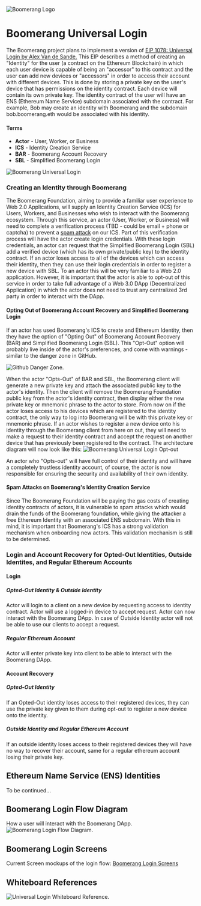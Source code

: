 ![Boomerang Logo](https://github.com/BoomerangProject/boomerang-wiki/blob/master/images/logo.png "Boomerang Logo")
# Boomerang Universal Login
The Boomerang project plans to implement a version of [EIP 1078: Universal Login by Alex Van de Sande.](https://eips.ethereum.org/EIPS/eip-1078)
This EIP describes a method of creating an "Identity" for the user (a contract on the Ethereum Blockchain) in which 
each user device is capable of being an "accessor" to this contract and the user can add new devices or "accessors" in
order to access their account with different devices. This is done by storing a private key on the user's device that 
has permissions on the identity contract. Each device will contain its own private key. The identity contract of the 
user will have an ENS (Ethereum Name Service) subdomain associated with the contract. For example, Bob may create an 
identity with Boomerang and the subdomain bob.boomerang.eth would be associated with his identity.

#### Terms
* **Actor** - User, Worker, or Business
* **ICS** - Identity Creation Service
* **BAR** - Boomerang Account Recovery
* **SBL** - Simplified Boomerang Login

![Boomerang Universal Login](imgs/BoomerangUniversalLogin.jpg "Boomerang Universal Login Architecture Diagram")


### Creating an Identity through Boomerang
The Boomerang Foundation, aiming to provide a familiar user experience to Web 2.0 Applications, will supply an Identity Creation Service (ICS) for Users, Workers, and Businesses who wish to interact with the Boomerang ecosystem. Through this service, an actor (User, Worker, or Business) will need to complete a verification process (TBD - could be email + phone or captcha) to prevent a [spam attack](https://github.com/BoomerangProject/boomerang-wiki/blob/master/architecture/UniversalLogin.md#spam-attacks-on-boomerangs-identity-creation-service) on our ICS. Part of this verification process will have the actor create login credentials. With these login credentials, an actor can request that the Simplified Boomerang Login (SBL) add a verified device (which has its own private/public key) to the identity contract. If an actor loses access to all of the devices which can access their identity, then they can use their login credentials in order to register a new device with SBL. To an actor this will be very familiar to a Web 2.0 application. However, it is important that the actor is able to opt-out of this service in order to take full advantage of a Web 3.0 DApp (Decentralized Application) in which the actor does not need to trust any centralized 3rd party in order to interact with the DApp.

#### Opting Out of Boomerang Account Recovery and Simplified Boomerang Login
If an actor has used Boomerang's ICS  to create and Ethereum Identity, then they have the option of "Opting Out" of Boomerang Account Recovery (BAR) and Simplified Boomerang Login (SBL). This "Opt-Out" option will probably live inside of the actor's preferences, and come with warnings - similar to the danger zone in GitHub.

![Github Danger Zone](imgs/DangerZone.png "Github Danger Zone").

When the actor "Opts-Out" of BAR and SBL, the Boomerang client will generate a new private key and attach the associated public key to the actor's identity. Then the client will remove the Boomerang Foundation public key from the actor's identity contract, then display either the new private key or mnemonic phrase to the actor to store. From now on if the actor loses access to his devices which are registered to the identity contract, the only way to log into Boomerang will be with this private key or mnemonic phrase. If an actor wishes to register a new device onto his identity through the Boomerang client from here on out, they will need to make a request to their identity contract and accept the request on another device that has previously been registered to the contract.
The architecture diagram will now look like this:
![Boomerang Universal Login Opt-out](imgs/BoomerangUniversalSignInOptOut.jpg "Boomerang Universal Login Opt-out")

An actor who "Opts-out" will have full control of their identity and will have a completely trustless identity account, of course, the actor is now responsible for ensuring the security and availability of their own identity.

#### Spam Attacks on Boomerang's Identity Creation Service
Since The Boomerang Foundation will be paying the gas costs of creating identity contracts of actors, it is vulnerable to spam attacks which would drain the funds of the Boomerang foundation, while giving the attacker a free Ethereum Identity with an associated ENS subdomain. With this in mind, it is important that Boomerang's ICS has a strong validation mechanism when onboarding new actors. This validation mechanism is still to be determined.

### Login and Account Recovery for Opted-Out Identities, Outside Identites, and Regular Ethereum Accounts
#### Login
##### Opted-Out Identity & Outside Identity
Actor will login to a client on a new device by requesting access to identity contract. Actor will use a logged-in device to accept request. Actor can now interact with the Boomerang DApp. In case of Outside Identity actor will not be able to use our clients to accept a request.

##### Regular Ethereum Account
Actor will enter private key into client to be able to interact with the Boomerang DApp.

#### Account Recovery
##### Opted-Out Identity
If an Opted-Out identity loses access to their registered devices, they can use the private key given to them during opt-out to register a new device onto the identity.

##### Outside Identity and Regular Ethereum Account
If an outside identity loses access to their registered devices they will have no way to recover their account, same for a regular ethereum account losing their private key.

## Ethereum Name Service (ENS) Identities
To be continued...

## Boomerang Login Flow Diagram
How a user will interact with the Boomerang DApp.
![Boomerang Login Flow Diagram](imgs/BoomerangSignInFlows.png "Boomerang Login Flow Diagram").

## Boomerang Login Screens
Current Screen mockups of the login flow:
[Boomerang Login Screens](documents/Boomerang_web_signup-login_flow.pdf "Boomerang Login Screens")

## Whiteboard References
![Universal Login Whiteboard Reference](imgs/UniversalLoginWhiteboard.jpg "Universal Login Whiteboard Reference").
